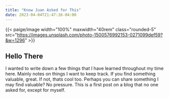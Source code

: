 ```yaml
---
title: "Know Juan Asked for This"
date: 2023-04-04T21:47:16-04:00
---
```


{{< paige/image width="100%" maxwidth="40rem" class="rounded-5" src="https://images.unsplash.com/photo-1500576992153-0271099def59?&w=1296" >}}

## Hello There

I wanted to write down a few things that I have learned throughout my time here. Mainly notes on things I want to keep track. If you find something valuable, great. If not, thats cool too. Perhaps you can share something I may find valuable? No pressure. This is a first post on a blog that no one asked for, except for myself.
